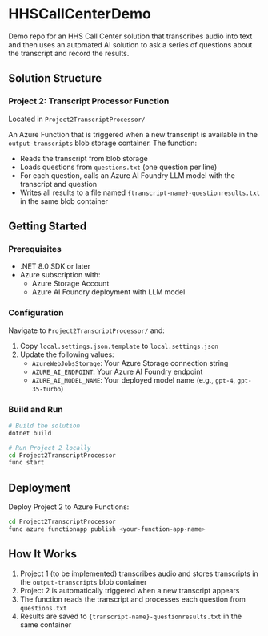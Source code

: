 # HHSCallCenterDemo
Demo repo for an HHS Call Center solution that transcribes audio into text and then uses an automated AI solution to ask a series of questions about the transcript and record the results.

## Solution Structure

### Project 2: Transcript Processor Function
Located in `Project2TranscriptProcessor/`

An Azure Function that is triggered when a new transcript is available in the `output-transcripts` blob storage container. The function:
- Reads the transcript from blob storage
- Loads questions from `questions.txt` (one question per line)
- For each question, calls an Azure AI Foundry LLM model with the transcript and question
- Writes all results to a file named `{transcript-name}-questionresults.txt` in the same blob container

## Getting Started

### Prerequisites
- .NET 8.0 SDK or later
- Azure subscription with:
  - Azure Storage Account
  - Azure AI Foundry deployment with LLM model

### Configuration

Navigate to `Project2TranscriptProcessor/` and:
1. Copy `local.settings.json.template` to `local.settings.json`
2. Update the following values:
   - `AzureWebJobsStorage`: Your Azure Storage connection string
   - `AZURE_AI_ENDPOINT`: Your Azure AI Foundry endpoint
   - `AZURE_AI_MODEL_NAME`: Your deployed model name (e.g., `gpt-4`, `gpt-35-turbo`)

### Build and Run

```bash
# Build the solution
dotnet build

# Run Project 2 locally
cd Project2TranscriptProcessor
func start
```

## Deployment

Deploy Project 2 to Azure Functions:
```bash
cd Project2TranscriptProcessor
func azure functionapp publish <your-function-app-name>
```

## How It Works

1. Project 1 (to be implemented) transcribes audio and stores transcripts in the `output-transcripts` blob container
2. Project 2 is automatically triggered when a new transcript appears
3. The function reads the transcript and processes each question from `questions.txt`
4. Results are saved to `{transcript-name}-questionresults.txt` in the same container

